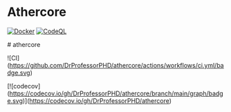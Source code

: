 ﻿# Athercore
[![Docker](https://github.com/DrProfessorPHD/athercore/actions/workflows/docker.yml/badge.svg)](https://github.com/DrProfessorPHD/athercore/pkgs/container/athercore)
[![CodeQL](https://github.com/DrProfessorPHD/athercore/actions/workflows/codeql.yml/badge.svg)](https://github.com/DrProfessorPHD/athercore/security/code-scanning)

\# athercore



!\[CI](https://github.com/DrProfessorPHD/athercore/actions/workflows/ci.yml/badge.svg)

\[!\[codecov](https://codecov.io/gh/DrProfessorPHD/athercore/branch/main/graph/badge.svg)](https://codecov.io/gh/DrProfessorPHD/athercore)







